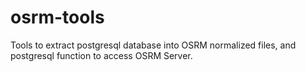 osrm-tools
==========

Tools to extract postgresql database into OSRM normalized files, and postgresql function to access OSRM Server.
